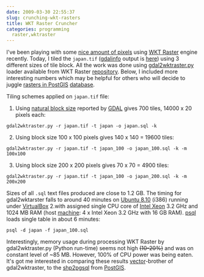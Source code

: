 ```yaml
---
date: 2009-03-30 22:55:37
slug: crunching-wkt-rasters
title: WKT Raster Cruncher
categories: programming
  raster,wktraster
---
```


I've been playing with some [nice amount of pixels](/?p=317) using [WKT Raster](/?p=291) engine recently. Today, I tiled the `japan.tif` ([gdalinfo](http://gdal.org/gdalinfo.html) output is [here](/?p=317)) using 3 different sizes of tile block. All the work was done using [gdal2wktraster.py](http://svn.osgeo.org/postgis/spike/wktraster/scripts/gdal2wktraster.py) loader available from WKT Raster [repository](http://svn.osgeo.org/postgis/spike/wktraster/). Below, I included more interesting numbers which may be helpful for others who will decide to juggle [rasters in PostGIS](http://postgis.refractions.net/support/wiki/index.php?WKTRasterHomePage) [database](http://www.postgresql.org/).





Tiling schemes applied on `japan.tif` file:







  1. Using [natural block size](http://gdal.org/classGDALRasterBand.html) reported by [GDAL](http://gdal.org/) gives 700 tiles, 14000 x 20 pixels each:

    
    gdal2wktraster.py -r japan.tif -t japan -o japan.sql -k



  2. Using block size 100 x 100 pixels gives 140 x 140 = 19600 tiles:

    
    gdal2wktraster.py -r japan.tif -t japan_100 -o japan_100.sql -k -m 100x100



  3. Using block size 200 x 200 pixels gives 70 x 70 = 4900 tiles:

    
    gdal2wktraster.py -r japan.tif -t japan_100 -o japan_200.sql -k -m 200x200






Sizes of all `.sql` text files produced are close to 1.2 GB. The timing for gdal2wktarster falls to around 40 minutes on [Ubuntu 8.10](http://releases.ubuntu.com/8.10/) (i386) running under [VirtualBox](http://www.virtualbox.org/) 2.with assigned single CPU core of [Intel Xeon](http://en.wikipedia.org/wiki/Xeon) 3.2 GHz and 1024 MB RAM (host [machine](http://www.spec.org/cpu2006/results/res2008q4/cpu2006-20081204-06156.html): 4 x Intel Xeon 3.2 GHz with 16 GB RAM). [psql](http://www.postgresql.org/docs/8.3/static/app-psql.html) loads single table in about 6 minutes:



    
    psql -d japan -f japan_100.sql





Interestingly, memory usage during processing WKT Raster by gdal2wktraster.py (Python run-time) seems not high <strike>(10-20%)</strike> and was on constant level of ~85 MB. However, 100% of CPU power was being eaten. It's got me interested in comparing these results [vector](http://www.opengeospatial.org/standards/sfs)-brother of gdal2wktraster, to the [shp2pgsql](http://postgis.refractions.net/docs/ch04.html) from [PostGIS](http://postgis.refractions.net).
